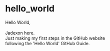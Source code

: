# hello_world

Hello World,<br /><br />
Jadexon here.<br />
Just making my first steps in the GitHub website<br />
following the 'Hello World' GitHub Guide.
